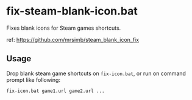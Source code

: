 # fix-steam-blank-icon.bat

Fixes blank icons for Steam games shortcuts.

ref: https://github.com/mrsimb/steam_blank_icon_fix

## Usage
Drop blank steam game shortcuts on `fix-icon.bat`, or run on command prompt like following:

```cmd
fix-icon.bat game1.url game2.url ...
```
